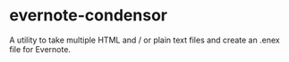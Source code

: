 # evernote-condensor
A utility to take multiple HTML and / or plain text files and create an .enex file for Evernote.

